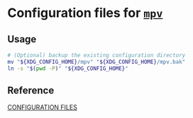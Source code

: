 # Configuration files for [`mpv`](https://mpv.io)

## Usage

```bash
# (Optional) backup the existing configuration directory
mv "${XDG_CONFIG_HOME}/mpv" "${XDG_CONFIG_HOME}/mpv.bak"
ln -s "$(pwd -P)" "${XDG_CONFIG_HOME}"
```

## Reference

[CONFIGURATION FILES](https://mpv.io/manual/stable/#configuration-files)

